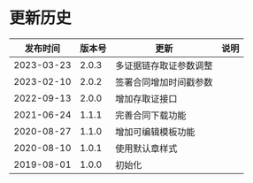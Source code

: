 # 更新历史 #
|    发布时间      |  版本号    | 更新       | 说明 |
| ---------------| -----------|-----------|---------|
| 2023-03-23 | 2.0.3 | 多证据链存取证参数调整 | |
| 2023-02-10 | 2.0.2 | 签署合同增加时间戳参数 | |
| 2022-09-13 | 2.0.0 | 增加存取证接口 | |
| 2021-06-24 | 1.1.1 | 完善合同下载功能 |  |
| 2020-08-27 | 1.1.0 | 增加可编辑模板功能 |  |
| 2020-08-10 | 1.0.1 | 使用默认章样式 |  |
| 2019-08-01 | 1.0.0 | 初始化 | |

